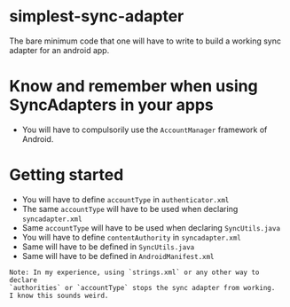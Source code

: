 # simplest-sync-adapter
The bare minimum code that one will have to write to build a working sync adapter for an android app.

# Know and remember when using SyncAdapters in your apps
- You will have to compulsorily use the `AccountManager` framework of Android.


# Getting started

- You will have to define `accountType` in `authenticator.xml`
- The same `accountType` will have to be used when declaring `syncadapter.xml`
- Same `accountType` will have to be used when declaring `SyncUtils.java`
- You will have to define `contentAuthority` in `syncadapter.xml`
- Same will have to be defined in `SyncUtils.java`
- Same will have to be defined in `AndroidManifest.xml`

```
Note: In my experience, using `strings.xml` or any other way to declare
`authorities` or `accountType` stops the sync adapter from working.
I know this sounds weird.
```